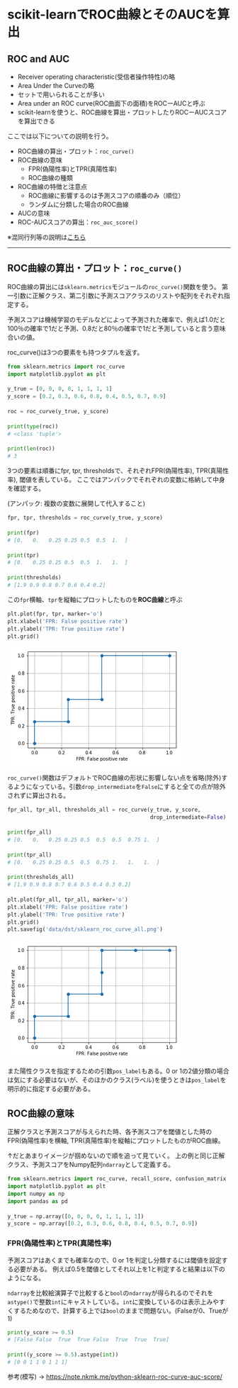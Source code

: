 # scikit-learnでROC曲線とそのAUCを算出

## ROC and AUC
* Receiver operating characteristic(受信者操作特性)の略
* Area Under the Curveの略
* セットで用いられることが多い
* Area under an ROC curve(ROC曲面下の面積)をROCーAUCと呼ぶ
* scikit-learnを使うと、ROC曲線を算出・プロットしたりROCーAUCスコアを算出できる

ここでは以下についての説明を行う。
* ROC曲線の算出・プロット：`roc_curve()`
* ROC曲線の意味
    * FPR(偽陽性率)とTPR(真陽性率)
    * ROC曲線の種類
* ROC曲線の特徴と注意点
    * ROC曲線に影響するのは予測スコアの順番のみ（順位）
    * ランダムに分類した場合のROC曲線
* AUCの意味
* ROC-AUCスコアの算出：`roc_auc_score()`

※混同行列等の説明は[こちら](https://note.nkmk.me/python-sklearn-confusion-matrix-score/)

---

## ROC曲線の算出・プロット：`roc_curve()`
ROC曲線の算出には`sklearn.metrics`モジュールの`roc_curve()`関数を使う。
第一引数に正解クラス、第二引数に予測スコアクラスのリストや配列をそれぞれ指定する。

予測スコアは機械学習のモデルなどによって予測された確率で、例えば1.0だと100％の確率で1だと予測、0.8だと80％の確率で1だと予測していると言う意味合いの値。

roc_curve()は3つの要素をも持つタプルを返す。

```python
from sklearn.metrics import roc_curve
import matplotlib.pyplot as plt

y_true = [0, 0, 0, 0, 1, 1, 1, 1]
y_score = [0.2, 0.3, 0.6, 0.8, 0.4, 0.5, 0.7, 0.9]

roc = roc_curve(y_true, y_score)

print(type(roc))
# <class 'tuple'>

print(len(roc))
# 3
```

3つの要素は順番にfpr, tpr, thresholdsで、それぞれFPR(偽陽性率), TPR(真陽性率), 閾値を表している。
ここではアンパックでそれぞれの変数に格納して中身を確認する。

(アンパック: 複数の変数に展開して代入すること)

```py
fpr, tpr, thresholds = roc_curve(y_true, y_score)

print(fpr)
# [0.   0.   0.25 0.25 0.5  0.5  1.  ]

print(tpr)
# [0.   0.25 0.25 0.5  0.5  1.   1.  ]

print(thresholds)
# [1.9 0.9 0.8 0.7 0.6 0.4 0.2]
```

この`fpr`横軸、`tpr`を縦軸にプロットしたものを**ROC曲線**と呼ぶ
```py
plt.plot(fpr, tpr, marker='o')
plt.xlabel('FPR: False positive rate')
plt.ylabel('TPR: True positive rate')
plt.grid()
```
![](2022-04-15-09-57-50.png)

`roc_curve()`関数はデフォルトでROC曲線の形状に影響しない点を省略(除外)するようになっている。引数`drop_intermediate`を`False`にすると全ての点が除外されずに算出される。
```py
fpr_all, tpr_all, thresholds_all = roc_curve(y_true, y_score,
                                             drop_intermediate=False)

print(fpr_all)
# [0.   0.   0.25 0.25 0.5  0.5  0.5  0.75 1.  ]

print(tpr_all)
# [0.   0.25 0.25 0.5  0.5  0.75 1.   1.   1.  ]

print(thresholds_all)
# [1.9 0.9 0.8 0.7 0.6 0.5 0.4 0.3 0.2]

plt.plot(fpr_all, tpr_all, marker='o')
plt.xlabel('FPR: False positive rate')
plt.ylabel('TPR: True positive rate')
plt.grid()
plt.savefig('data/dst/sklearn_roc_curve_all.png')
```
![](2022-04-15-10-11-27.png)

また陽性クラスを指定するための引数`pos_label`もある。0 or 1の2値分類の場合は気にする必要はないが、そのほかのクラス(ラベル)を使うときは`pos_label`を明示的に指定する必要がある。

## ROC曲線の意味
正解クラスと予測スコアが与えられた時、各予測スコアを閾値とした時のFPR(偽陽性率)を横軸, TPR(真陽性率)を縦軸にプロットしたものがROC曲線。

↑だとあまりイメージが掴めないので順を追って見ていく。
上の例と同じ正解クラス、予測スコアをNumpy配列`ndarray`として定義する。
```py
from sklearn.metrics import roc_curve, recall_score, confusion_matrix
import matplotlib.pyplot as plt
import numpy as np
import pandas as pd

y_true = np.array([0, 0, 0, 0, 1, 1, 1, 1])
y_score = np.array([0.2, 0.3, 0.6, 0.8, 0.4, 0.5, 0.7, 0.9])
```

### FPR(偽陽性率)とTPR(真陽性率)
予測スコアはあくまでも確率なので、0 or 1を判定し分類するには閾値を設定する必要がある。
例えば0.5を閾値としてそれ以上を1と判定すると結果は以下のようになる。

`ndarray`を比較絵演算子で比較すると`bool`の`ndarray`が得られるのでそれを`astype()`で整数`int`にキャストしている。`int`に変換しているのは表示上みやすくするためなので、計算する上では`bool`のままで問題ない。(Falseが0、Trueが1)

```py
print(y_score >= 0.5)
# [False False  True  True False  True  True  True]

print((y_score >= 0.5).astype(int))
# [0 0 1 1 0 1 1 1]
```

参考(模写) -> https://note.nkmk.me/python-sklearn-roc-curve-auc-score/